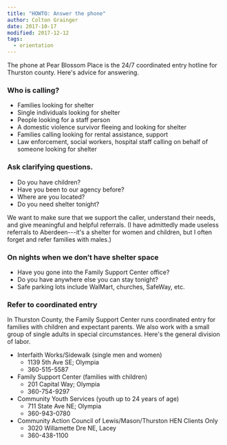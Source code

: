 ```yaml
---
title: "HOWTO: Answer the phone"
author: Colton Grainger
date: 2017-10-17
modified: 2017-12-12
tags:
  - orientation
---
```


The phone at Pear Blossom Place is the 24/7 coordinated entry hotline for Thurston county. Here's advice for answering.

### Who is calling? 

- Families looking for shelter
- Single individuals looking for shelter
- People looking for a staff person
- A domestic violence survivor fleeing and looking for shelter
- Families calling looking for rental assistance, support
- Law enforcement, social workers, hospital staff calling on behalf of someone looking for shelter

### Ask clarifying questions.

- Do you have children? 
- Have you been to our agency before?
- Where are you located?
- Do you need shelter tonight?

We want to make sure that we support the caller, understand their needs, and give meaningful and helpful referrals. (I have admittedly made useless referrals to Aberdeen---it's a shelter for women and children, but I often forget and refer families with males.)

### On nights when we don’t have shelter space

- Have you gone into the Family Support Center office? 
- Do you have anywhere else you can stay tonight?
- Safe parking lots include WalMart, churches, SafeWay, etc.

### Refer to coordinated entry

In Thurston County, the Family Support Center runs coordinated entry for families with children and expectant parents. We also work with a small group of single adults in special circumstances. Here's the general division of labor. 

- Interfaith Works/Sidewalk (single men and women)
  - 1139 5th Ave SE; Olympia
  - 360-515-5587
- Family Support Center (families with children)
  - 201 Capital Way; Olympia
  - 360-754-9297
- Community Youth Services (youth up to 24 years of age)
  - 711 State Ave NE; Olympia
  - 360-943-0780
- Community Action Council of Lewis/Mason/Thurston HEN Clients Only
  - 3020 Willamette Dre NE, Lacey
  - 360-438-1100
